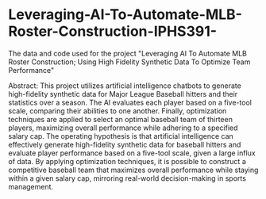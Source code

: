 # Leveraging-AI-To-Automate-MLB-Roster-Construction-IPHS391-
The data and code used for the project "Leveraging AI To Automate MLB Roster Construction; Using High Fidelity Synthetic Data To Optimize Team Performance"

Abstract:
This project utilizes artificial intelligence chatbots to generate high-fidelity synthetic data for Major League Baseball hitters and their statistics over a season. The AI evaluates each player based on a five-tool scale, comparing their abilities to one another. Finally, optimization techniques are applied to select an optimal baseball team of thirteen players, maximizing overall performance while adhering to a specified salary cap. The operating hypothesis is that artificial intelligence can effectively generate high-fidelity synthetic data for baseball hitters and evaluate player performance based on a five-tool scale, given a large influx of data. By applying optimization techniques, it is possible to construct a competitive baseball team that maximizes overall performance while staying within a given salary cap, mirroring real-world decision-making in sports management.

